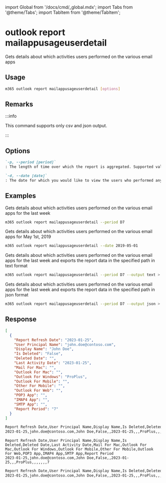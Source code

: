 <!-- DISCLAIMER: All secrets, passwords, and sensitive values in this document are examples only and not real credentials. -->
import Global from '/docs/cmd/_global.mdx';
import Tabs from '@theme/Tabs';
import TabItem from '@theme/TabItem';

# outlook report mailappusageuserdetail

Gets details about which activities users performed on the various email apps

## Usage

```sh
m365 outlook report mailappusageuserdetail [options]
```

## Remarks

:::info

This command supports only csv and json output.

:::

## Options

```md definition-list
`-p, --period [period]`
: The length of time over which the report is aggregated. Supported values `D7`, `D30`, `D90`, `D180`.

`-d, --date [date]`
: The date for which you would like to view the users who performed any activity. Supported date format is YYYY-MM-DD. Specify the date or period, but not both
```

<Global />

## Examples

Gets details about which activities users performed on the various email apps for the last week

```sh
m365 outlook report mailappusageuserdetail --period D7
```

Gets details about which activities users performed on the various email apps for May 1st, 2019

```sh
m365 outlook report mailappusageuserdetail --date 2019-05-01
```

Gets details about which activities users performed on the various email apps for the last week and exports the report data in the specified path in text format

```sh
m365 outlook report mailappusageuserdetail --period D7 --output text > "mailappusageuserdetail.txt"
```

Gets details about which activities users performed on the various email apps for the last week and exports the report data in the specified path in json format

```sh
m365 outlook report mailappusageuserdetail --period D7 --output json > "mailappusageuserdetail.json"
```

## Response

<Tabs>
  <TabItem value="JSON">

  ```json
  [
    {
      "Report Refresh Date": "2023-01-25",
      "User Principal Name": "john.doe@contoso.com",
      "Display Name": "John Doe",
      "Is Deleted": "False",
      "Deleted Date": "",
      "Last Activity Date": "2023-01-25",
      "Mail For Mac": "",
      "Outlook For Mac": "",
      "Outlook For Windows": "ProPlus",
      "Outlook For Mobile": "",
      "Other For Mobile": "",
      "Outlook For Web": "",
      "POP3 App": "",
      "IMAP4 App": "",
      "SMTP App": "",
      "Report Period": "7"
    }
  ]
  ```

  </TabItem>
  <TabItem value="Text">

  ```txt
  Report Refresh Date,User Principal Name,Display Name,Is Deleted,Deleted Date,Last Activity Date,Mail For Mac,Outlook For Mac,Outlook For Windows,Outlook For Mobile,Other For Mobile,Outlook For Web,POP3 App,IMAP4 App,SMTP App,Report Period
  2023-01-25,john.doe@contoso.com,John Doe,False,,2023-01-25,,,ProPlus,,,,,,,7
  ```

  </TabItem>
  <TabItem value="CSV">

  ```csv
  Report Refresh Date,User Principal Name,Display Name,Is Deleted,Deleted Date,Last Activity Date,Mail For Mac,Outlook For Mac,Outlook For Windows,Outlook For Mobile,Other For Mobile,Outlook For Web,POP3 App,IMAP4 App,SMTP App,Report Period
  2023-01-25,john.doe@contoso.com,John Doe,False,,2023-01-25,,,ProPlus,,,,,,,7
  ```

  </TabItem>
  <TabItem value="Markdown">

  ```md
  Report Refresh Date,User Principal Name,Display Name,Is Deleted,Deleted Date,Last Activity Date,Mail For Mac,Outlook For Mac,Outlook For Windows,Outlook For Mobile,Other For Mobile,Outlook For Web,POP3 App,IMAP4 App,SMTP App,Report Period
  2023-01-25,john.doe@contoso.com,John Doe,False,,2023-01-25,,,ProPlus,,,,,,,7
  ```

  </TabItem>
</Tabs>
